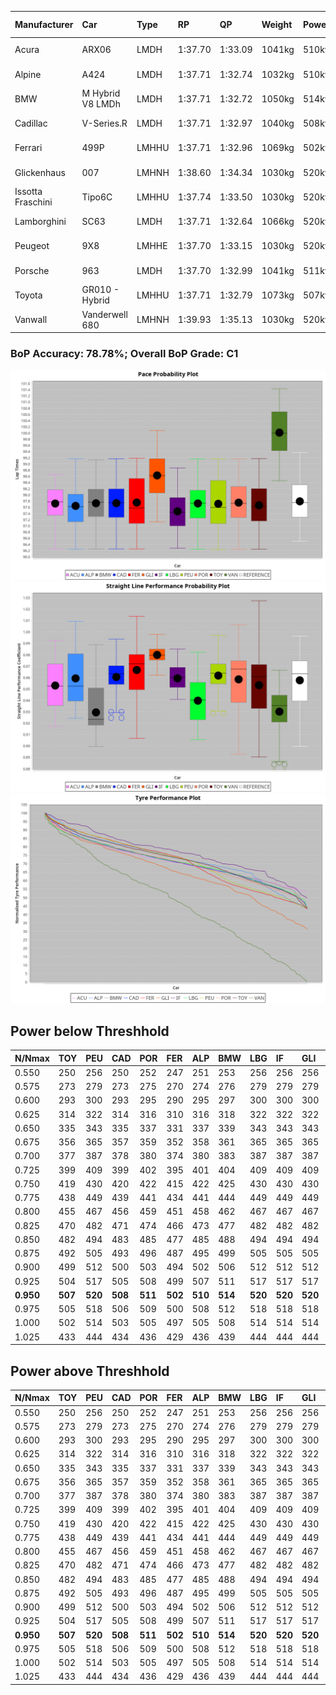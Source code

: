 |Manufacturer|Car|Type|RP|QP|Weight|Power¹|Threshhold|PINC|Power²|E/Stint|AVG Vmax|FDS|RDLC|L/Stint|BOP-Grade|ModelAccuracy|ModelPoints|Match%|
|:-|:-|:-|:-|:-|:-|:-|:-|:-|:-|:-|:-|:-|:-|:-|:-|:-|:-|:-|
|Acura|ARX06|LMDH|1:37.70|1:33.09|1041kg|510kw|210.0kph|0%|510kw|902MJ|311.08kph-328.16kph|-|1.02|29|-C2|100.00%|995|72.56%|
|Alpine|A424|LMDH|1:37.71|1:32.74|1032kg|510kw|210.0kph|0%|510kw|900MJ|312.54kph-332.92kph|-|1.03|29|~A1|81.46%|523|96.69%|
|BMW|M Hybrid V8 LMDh|LMDH|1:37.71|1:32.72|1050kg|514kw|210.0kph|0%|514kw|898MJ|307.75kph-331.04kph|-|1.02|29|-B1|98.60%|1690|86.71%|
|Cadillac|V-Series.R|LMDH|1:37.71|1:32.97|1040kg|508kw|210.0kph|0%|508kw|882MJ|306.60kph-330.61kph|-|1.02|29|-B1|98.38%|1765|87.93%|
|Ferrari|499P|LMHHU|1:37.71|1:32.96|1069kg|502kw|210.0kph|0%|502kw|885MJ|308.97kph-330.99kph|190kph|1.02|29|-A2|92.24%|2247|91.26%|
|Glickenhaus|007|LMHNH|1:38.60|1:34.34|1030kg|520kw|210.0kph|0%|520kw|913MJ|317.63kph-329.38kph|-|0.96|29|+E2|96.18%|554|53.26%|
|Issotta Fraschini|Tipo6C|LMHHU|1:37.74|1:33.50|1030kg|520kw|210.0kph|0%|520kw|917MJ|315.25kph-325.79kph|150kph|1.08|29|+A2|66.67%|96|92.71%|
|Lamborghini|SC63|LMDH|1:37.71|1:32.64|1066kg|520kw|210.0kph|0%|520kw|902MJ|308.87kph-326.79kph|-|1.02|29|-B1|96.77%|419|88.24%|
|Peugeot|9X8|LMHHE|1:37.70|1:33.15|1030kg|520kw|210.0kph|0%|520kw|910MJ|309.25kph-332.48kph|100kph|1.04|29|-A2|87.65%|1795|92.58%|
|Porsche|963|LMDH|1:37.70|1:32.99|1041kg|511kw|210.0kph|0%|511kw|894MJ|308.67kph-331.81kph|-|1.02|29|-B1|96.81%|5438|88.28%|
|Toyota|GR010 - Hybrid|LMHHU|1:37.71|1:32.79|1073kg|507kw|210.0kph|0%|507kw|900MJ|306.63kph-338.05kph|190kph|1.02|29|-A2|86.04%|1751|94.20%|
|Vanwall|Vanderwell 680|LMHNH|1:39.93|1:35.13|1030kg|520kw|210.0kph|0%|520kw|901MJ|303.15kph-325.54kph|-|1.02|29|+Ω1|91.42%|501|0.89%|

### BoP Accuracy: 78.78%; Overall BoP Grade: C1
![](BOP/WECTEC/DAYTONA/BASIC/IMG/AUTO.png)![](BOP/WECTEC/DAYTONA/BASIC/IMG/AUTO_sp.png)![](BOP/WECTEC/DAYTONA/BASIC/IMG/AUTO_tw.png)
## Power below Threshhold
|N/Nmax|TOY|PEU|CAD|POR|FER|ALP|BMW|LBG|IF|GLI|VAN|ACU|
|:-|:-|:-|:-|:-|:-|:-|:-|:-|:-|:-|:-|:-|
|0.550|250|256|250|252|247|251|253|256|256|256|256|251|
|0.575|273|279|273|275|270|274|276|279|279|279|279|274|
|0.600|293|300|293|295|290|295|297|300|300|300|300|295|
|0.625|314|322|314|316|310|316|318|322|322|322|322|316|
|0.650|335|343|335|337|331|337|339|343|343|343|343|337|
|0.675|356|365|357|359|352|358|361|365|365|365|365|358|
|0.700|377|387|378|380|374|380|383|387|387|387|387|380|
|0.725|399|409|399|402|395|401|404|409|409|409|409|401|
|0.750|419|430|420|422|415|422|425|430|430|430|430|422|
|0.775|438|449|439|441|434|441|444|449|449|449|449|441|
|0.800|455|467|456|459|451|458|462|467|467|467|467|458|
|0.825|470|482|471|474|466|473|477|482|482|482|482|473|
|0.850|482|494|483|485|477|485|488|494|494|494|494|485|
|0.875|492|505|493|496|487|495|499|505|505|505|505|495|
|0.900|499|512|500|503|494|502|506|512|512|512|512|502|
|0.925|504|517|505|508|499|507|511|517|517|517|517|507|
|**0.950**|**507**|**520**|**508**|**511**|**502**|**510**|**514**|**520**|**520**|**520**|**520**|**510**|
|0.975|505|518|506|509|500|508|512|518|518|518|518|508|
|1.000|502|514|503|505|497|505|508|514|514|514|514|505|
|1.025|433|444|434|436|429|436|439|444|444|444|444|436|

## Power above Threshhold
|N/Nmax|TOY|PEU|CAD|POR|FER|ALP|BMW|LBG|IF|GLI|VAN|ACU|
|:-|:-|:-|:-|:-|:-|:-|:-|:-|:-|:-|:-|:-|
|0.550|250|256|250|252|247|251|253|256|256|256|256|251|
|0.575|273|279|273|275|270|274|276|279|279|279|279|274|
|0.600|293|300|293|295|290|295|297|300|300|300|300|295|
|0.625|314|322|314|316|310|316|318|322|322|322|322|316|
|0.650|335|343|335|337|331|337|339|343|343|343|343|337|
|0.675|356|365|357|359|352|358|361|365|365|365|365|358|
|0.700|377|387|378|380|374|380|383|387|387|387|387|380|
|0.725|399|409|399|402|395|401|404|409|409|409|409|401|
|0.750|419|430|420|422|415|422|425|430|430|430|430|422|
|0.775|438|449|439|441|434|441|444|449|449|449|449|441|
|0.800|455|467|456|459|451|458|462|467|467|467|467|458|
|0.825|470|482|471|474|466|473|477|482|482|482|482|473|
|0.850|482|494|483|485|477|485|488|494|494|494|494|485|
|0.875|492|505|493|496|487|495|499|505|505|505|505|495|
|0.900|499|512|500|503|494|502|506|512|512|512|512|502|
|0.925|504|517|505|508|499|507|511|517|517|517|517|507|
|**0.950**|**507**|**520**|**508**|**511**|**502**|**510**|**514**|**520**|**520**|**520**|**520**|**510**|
|0.975|505|518|506|509|500|508|512|518|518|518|518|508|
|1.000|502|514|503|505|497|505|508|514|514|514|514|505|
|1.025|433|444|434|436|429|436|439|444|444|444|444|436|
